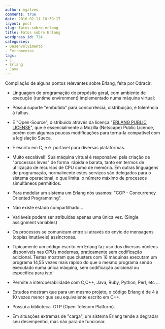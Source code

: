```yaml
---
author: mgalves
comments: true
date: 2010-02-11 18:39:17
layout: post
slug: fatos-sobre-erlang
title: Fatos sobre Erlang
wordpress_id: 724
categories:
- Desenvolvimento
- Ferramentas
tags:
- C
- Erlang
- Java
---
```


Compilação de alguns pontos relevantes sobre Erlang, feita por Odracir:



	
  * Linguagem de programação de propósito geral, com ambiente de execução (runtime environment) implementado numa máquina virtual;

	
  * Possui suporte "embutido" para concorrência, distribuição, e tolerência à falhas.

	
  * É "Open-Source", distribuído através da licença "[ERLANG PUBLIC LICENSE](http://www.erlang.org/EPLICENSE)", que é essencialmente a Mozilla (Netscape) Public Licence, porém com algumas poucas modificações para torna-la compatível com a legislação Sueca.

	
  * É escrito em C, e é  portável para diversas plataformas.

	
  * Muito escalável!  Sua máquina virtual é responsável pela criação de "processos leves" de forma  rápida e barata, tanto em termos de utilização de recursos de CPU como de memória. Em outras linguagens de programação, normalmente estes serviços são delegados para o sistema operacional, o que limita  o número máximo de processos simultâneos permitidos.

	
  * Para modelar um sistema um Erlang nós usamos: "COP - Concurrency Oriented Programming".

	
  * Não existe estado compartilhado...

	
  * Variáveis podem ser atribuídas apenas uma única vez. (Single assignment variables)

	
  * Os processos se comunicam entre si através do envio de mensagens (cópias imutáveis) assíncronas.

	
  * Tipicamente um código escrito em Erlang faz uso dos diversos núcleos disponíveis nas CPUs modernas, praticamente sem codificação adicional. Testes mostram que clusters com 16 máquinas executam um programa 14,55 vezes mais rápido do que o mesmo programa sendo executado numa única máquina, sem codificação adicional ou específica para isto!

	
  * Permite a interoperabilidade com C,C++, Java, Ruby, Python, Perl, etc ...

	
  * Estudos mostram que para um mesmo projeto, o código Erlang é de 4 à 10 vezes menor que seu equivalente escrito em C++.

	
  * Possui a biblioteca  OTP (Open Telecom Platform).

	
  * Em situações extremas de "carga", um sistema Erlang tende a degradar seu desempenho, mas não para de funcionar.


